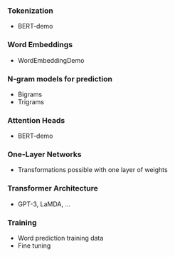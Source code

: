 ### Tokenization ###
* BERT-demo

### Word Embeddings ###
* WordEmbeddingDemo

### N-gram models for prediction
* Bigrams
* Trigrams

### Attention Heads ###
* BERT-demo

### One-Layer Networks ###
* Transformations possible with one layer of weights

### Transformer Architecture ###
* GPT-3, LaMDA, ...

### Training ###
* Word prediction training data
* Fine tuning